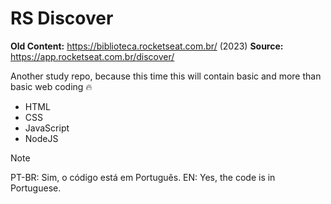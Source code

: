 # RS Discover

**Old Content:** <https://biblioteca.rocketseat.com.br/> (2023)
**Source:** <https://app.rocketseat.com.br/discover/>

Another study repo, because this time this will contain basic and more than basic web coding 🔥

- HTML
- CSS
- JavaScript
- NodeJS

> [!NOTE]
> PT-BR: Sim, o código está em Português.
> EN: Yes, the code is in Portuguese.
